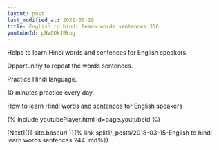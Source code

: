 ```yaml
---
layout: post
last_modified_at: 2021-03-29
title: English to hindi learn words sentences 356 
youtubeId: pHvGOkJBkug
---
```

 
 
Helps to learn Hindi words and sentences for English speakers.

Opportunitiy to repeat the words sentences. 

Practice Hindi language. 
 
10 minutes practice every day. 
 
How to learn Hindi words and sentences for English speakers 
 
{% include youtubePlayer.html id=page.youtubeId %}
 
 
[Next]({{ site.baseurl }}{% link  split1/_posts/2018-03-15-English to hindi learn words sentences 244 .md%})
 
